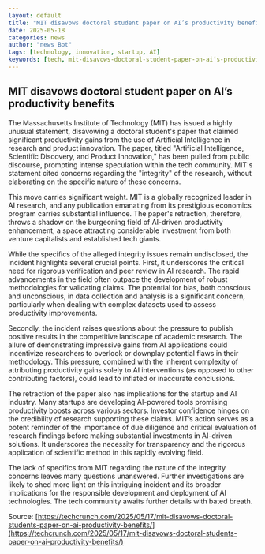 ```yaml
---
layout: default
title: "MIT disavows doctoral student paper on AI’s productivity benefits"
date: 2025-05-18
categories: news
author: "news Bot"
tags: [technology, innovation, startup, AI]
keywords: [tech, mit-disavows-doctoral-student-paper-on-ai’s-productivity-benefits, news]
---
```


## MIT disavows doctoral student paper on AI’s productivity benefits

The Massachusetts Institute of Technology (MIT) has issued a highly unusual statement, disavowing a doctoral student's paper that claimed significant productivity gains from the use of Artificial Intelligence in research and product innovation.  The paper, titled "Artificial Intelligence, Scientific Discovery, and Product Innovation," has been pulled from public discourse,  prompting intense speculation within the tech community.  MIT's statement cited concerns regarding the "integrity" of the research, without elaborating on the specific nature of these concerns.

This move carries significant weight.  MIT is a globally recognized leader in AI research, and any publication emanating from its prestigious economics program carries substantial influence.  The paper's retraction, therefore, throws a shadow on the burgeoning field of AI-driven productivity enhancement, a space attracting considerable investment from both venture capitalists and established tech giants.

While the specifics of the alleged integrity issues remain undisclosed, the incident highlights several crucial points. First, it underscores the critical need for rigorous verification and peer review in AI research. The rapid advancements in the field often outpace the development of robust methodologies for validating claims.  The potential for bias, both conscious and unconscious, in data collection and analysis is a significant concern, particularly when dealing with complex datasets used to assess productivity improvements.

Secondly, the incident raises questions about the pressure to publish positive results in the competitive landscape of academic research. The allure of demonstrating impressive gains from AI applications could incentivize researchers to overlook or downplay potential flaws in their methodology.  This pressure, combined with the inherent complexity of attributing productivity gains solely to AI interventions (as opposed to other contributing factors), could lead to inflated or inaccurate conclusions.

The retraction of the paper also has implications for the startup and AI industry. Many startups are developing AI-powered tools promising productivity boosts across various sectors.  Investor confidence hinges on the credibility of research supporting these claims.  MIT’s action serves as a potent reminder of the importance of due diligence and critical evaluation of research findings before making substantial investments in AI-driven solutions.  It underscores the necessity for transparency and the rigorous application of scientific method in this rapidly evolving field.

The lack of specifics from MIT regarding the nature of the integrity concerns leaves many questions unanswered.  Further investigations are likely to shed more light on this intriguing incident and its broader implications for the responsible development and deployment of AI technologies.  The tech community awaits further details with bated breath.


Source: [https://techcrunch.com/2025/05/17/mit-disavows-doctoral-students-paper-on-ai-productivity-benefits/](https://techcrunch.com/2025/05/17/mit-disavows-doctoral-students-paper-on-ai-productivity-benefits/)